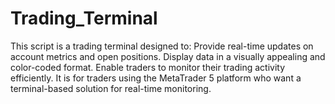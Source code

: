 # Trading_Terminal
This script is a trading terminal designed to:  Provide real-time updates on account metrics and open positions. Display data in a visually appealing and color-coded format. Enable traders to monitor their trading activity efficiently. It is for traders using the MetaTrader 5 platform who want a terminal-based solution for real-time monitoring.
